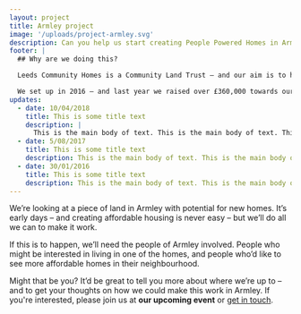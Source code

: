```yaml
---
layout: project
title: Armley project
image: '/uploads/project-armley.svg'
description: Can you help us start creating People Powered Homes in Armley?
footer: |
  ## Why are we doing this?

  Leeds Community Homes is a Community Land Trust – and our aim is to help to create permanently affordable homes to rent and buy in Leeds.

  We set up in 2016 – and last year we raised over £360,000 towards our first sixteen homes.  We’ve got big ambitions to build many more.
updates:
  - date: 10/04/2018
    title: This is some title text
    description: |
      This is the main body of text. This is the main body of text. This is the main body of text. This is the main body of text. This is the main body of text. This is the main body of text.
  - date: 5/08/2017
    title: This is some title text
    description: This is the main body of text. This is the main body of text. This is the main body of text. This is the main body of text. This is the main body of text. This is the main body of text.
  - date: 30/01/2016
    title: This is some title text
    description: This is the main body of text. This is the main body of text. This is the main body of text. This is the main body of text. This is the main body of text. This is the main body of text.
---
```

We’re looking at a piece of land in Armley with potential for new homes.  It’s early days – and creating affordable housing is never easy – but we’ll do all we can to make it work.

If this is to happen, we’ll need the people of Armley involved. People who might be interested in living in one of the homes, and people who’d like to see more affordable homes in their neighbourhood.

Might that be you?  It’d be great to tell you more about where we’re up to – and to get your thoughts on how we could make this work in Armley. If you're interested, please join us at **our upcoming event** or [get in touch](mailto:armley@leedscommunityhomes.org.uk).
